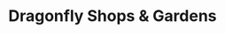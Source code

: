 ---
title: "Dragonfly Shops & Gardens"
url: /orange/dragonfly-shops-and-gardens/
shop: garden centre
---